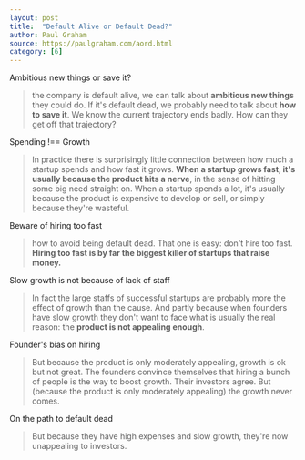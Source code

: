 ```yaml
---
layout: post
title:  "Default Alive or Default Dead?"
author: Paul Graham
source: https://paulgraham.com/aord.html
category: [6]
---
```


Ambitious new things or save it?

> the company is default alive, we can talk about **ambitious new things** they could do. If it's default dead, we probably need to talk about **how to save it**. We know the current trajectory ends badly. How can they get off that trajectory?

Spending !== Growth

> In practice there is surprisingly little connection between how much a startup spends and how fast it grows. **When a startup grows fast, it's usually because the product hits a nerve**, in the sense of hitting some big need straight on. When a startup spends a lot, it's usually because the product is expensive to develop or sell, or simply because they're wasteful.

Beware of hiring too fast

> how to avoid being default dead. That one is easy: don't hire too fast. **Hiring too fast is by far the biggest killer of startups that raise money.**

Slow growth is not because of lack of staff

> In fact the large staffs of successful startups are probably more the effect of growth than the cause. And partly because when founders have slow growth they don't want to face what is usually the real reason: the **product is not appealing enough**.

Founder's bias on hiring

> But because the product is only moderately appealing, growth is ok but not great. The founders convince themselves that hiring a bunch of people is the way to boost growth. Their investors agree. But (because the product is only moderately appealing) the growth never comes.

On the path to default dead

> But because they have high expenses and slow growth, they're now unappealing to investors.
